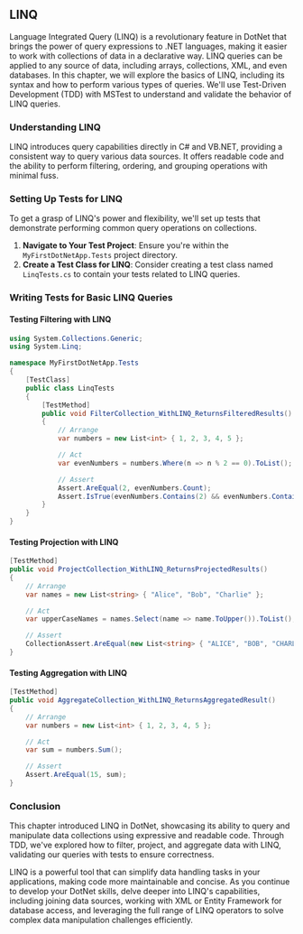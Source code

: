 ## LINQ

Language Integrated Query (LINQ) is a revolutionary feature in DotNet that brings the power of query expressions to .NET languages, making it easier to work with collections of data in a declarative way. LINQ queries can be applied to any source of data, including arrays, collections, XML, and even databases. In this chapter, we will explore the basics of LINQ, including its syntax and how to perform various types of queries. We'll use Test-Driven Development (TDD) with MSTest to understand and validate the behavior of LINQ queries.

### Understanding LINQ

LINQ introduces query capabilities directly in C# and VB.NET, providing a consistent way to query various data sources. It offers readable code and the ability to perform filtering, ordering, and grouping operations with minimal fuss.

### Setting Up Tests for LINQ

To get a grasp of LINQ's power and flexibility, we'll set up tests that demonstrate performing common query operations on collections.

1. **Navigate to Your Test Project**: Ensure you're within the `MyFirstDotNetApp.Tests` project directory.
2. **Create a Test Class for LINQ**: Consider creating a test class named `LinqTests.cs` to contain your tests related to LINQ queries.

### Writing Tests for Basic LINQ Queries

#### Testing Filtering with LINQ

```csharp
using System.Collections.Generic;
using System.Linq;

namespace MyFirstDotNetApp.Tests
{
    [TestClass]
    public class LinqTests
    {
        [TestMethod]
        public void FilterCollection_WithLINQ_ReturnsFilteredResults()
        {
            // Arrange
            var numbers = new List<int> { 1, 2, 3, 4, 5 };

            // Act
            var evenNumbers = numbers.Where(n => n % 2 == 0).ToList();

            // Assert
            Assert.AreEqual(2, evenNumbers.Count);
            Assert.IsTrue(evenNumbers.Contains(2) && evenNumbers.Contains(4));
        }
    }
}
```

#### Testing Projection with LINQ

```csharp
[TestMethod]
public void ProjectCollection_WithLINQ_ReturnsProjectedResults()
{
    // Arrange
    var names = new List<string> { "Alice", "Bob", "Charlie" };

    // Act
    var upperCaseNames = names.Select(name => name.ToUpper()).ToList();

    // Assert
    CollectionAssert.AreEqual(new List<string> { "ALICE", "BOB", "CHARLIE" }, upperCaseNames);
}
```

#### Testing Aggregation with LINQ

```csharp
[TestMethod]
public void AggregateCollection_WithLINQ_ReturnsAggregatedResult()
{
    // Arrange
    var numbers = new List<int> { 1, 2, 3, 4, 5 };

    // Act
    var sum = numbers.Sum();

    // Assert
    Assert.AreEqual(15, sum);
}
```

### Conclusion

This chapter introduced LINQ in DotNet, showcasing its ability to query and manipulate data collections using expressive and readable code. Through TDD, we've explored how to filter, project, and aggregate data with LINQ, validating our queries with tests to ensure correctness.

LINQ is a powerful tool that can simplify data handling tasks in your applications, making code more maintainable and concise. As you continue to develop your DotNet skills, delve deeper into LINQ's capabilities, including joining data sources, working with XML or Entity Framework for database access, and leveraging the full range of LINQ operators to solve complex data manipulation challenges efficiently.
